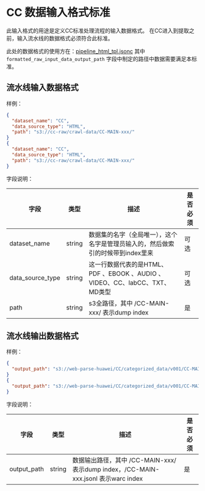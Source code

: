 # CC 数据输入格式标准

此输入格式的用途是定义CC标准处理流程的输入数据格式。
在CC进入到提取之前，输入流水线的数据格式必须符合此标准。

此处的数据格式的使用方在：[pipeline_html_tpl.jsonc](../../../llm-web-kit/pipeline/pipe_tpl/pipeline_html_tpl.jsonc)
其中 `formatted_raw_input_data_output_path` 字段中制定的路径中数据需要满足本标准。

## 流水线输入数据格式

样例：

```json lines
{
  "dataset_name": "CC",
  "data_source_type": "HTML",
  "path": "s3://cc-raw/crawl-data/CC-MAIN-xxx/"
}
{
  "dataset_name": "CC",
  "data_source_type": "HTML",
  "path": "s3://cc-raw/crawl-data/CC-MAIN-xxx/"
}

```

字段说明：

| 字段             | 类型   | 描述                                                                            | 是否必须 |
| ---------------- | ------ | ------------------------------------------------------------------------------- | -------- |
| dataset_name     | string | 数据集的名字（全局唯一），这个名字是管理员输入的，然后做索引的时候带到index里来 | 可选     |
| data_source_type | string | 这一行数据代表的是HTML、 PDF 、EBOOK 、AUDIO 、VIDEO、CC、labCC、TXT、MD类型    | 可选     |
| path             | string | s3全路径，其中 /CC-MAIN-xxx/ 表示dump index                                     | 是       |

## 流水线输出数据格式

样例：

```json lines
{
  "output_path": "s3://web-parse-huawei/CC/categorized_data/v001/CC-MAIN-xxx/CC-MAIN-xxx.jsonl"
}
{
  "output_path": "s3://web-parse-huawei/CC/categorized_data/v001/CC-MAIN-xxx/CC-MAIN-xxx.jsonl"
}
```

字段说明：

| 字段        | 类型   | 描述                                                                               | 是否必须 |
| ----------- | ------ | ---------------------------------------------------------------------------------- | -------- |
| output_path | string | 数据输出路径，其中 /CC-MAIN-xxx/ 表示dump index，/CC-MAIN-xxx.jsonl 表示warc index | 是       |
